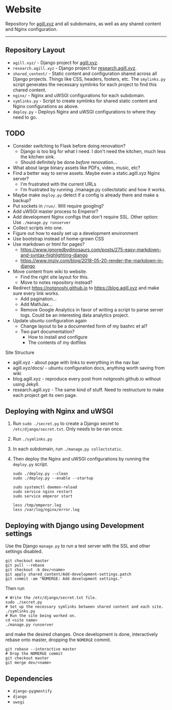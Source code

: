 # Website

Repository for [agill.xyz](https://agill.xyz) and all subdomains, as well as any shared content and Nginx configuration.

---

## Repository Layout

* `agill.xyz/` - Django project for [agill.xyz](https://agill.xyz).
* `research.agill.xyz` - Django project for [research.agill.xyz](https://research.agill.xyz).
* `shared_content/` - Static content and configuration shared across all Django projects. Things like CSS, headers, footers, etc. The `smylinks.py` script generates the necessary symlinks for each project to find this chared content.
* `nginx/` - Nginx and uWSGI configurations for each subdomain.
* `symlinks.py` - Script to create symlinks for shared static content and Nginx configurations as above.
* `deploy.py` - Deploys Nginx and uWSGI configurations to where they need to go.

## TODO

* Consider switching to Flask before doing renovation?
  * Django is too big for what I need. I don't need the kitchen, much less the kitchen sink.
  * Should definitely be done *before* renovation...
* What about large binary assets like PDFs, video, music, etc?
* Find a better way to serve assets. Maybe even a static.agill.xyz Nginx server?
  * I'm frustrated with the current URLs
  * I'm frustrated by running ./manage.py collectstatic and how it works.
* Maybe make `deploy.py` detect if a config is already there and make a backup?
* Put sockets in `/run/`. Will require googling?
* Add uWSGI master process to Emperor?
* Add development Nginx configs that don't require SSL. Other option: Use `./manage.py runserver`
* Collect scripts into one.
* Figure out how to easily set up a development environment
* Use bootstrap instead of home-grown CSS
* Use markdown *or* html for pages?
  * https://www.ignoredbydinosaurs.com/posts/275-easy-markdown-and-syntax-highlighting-django
  * https://www.imzjy.com/blog/2018-05-20-render-the-markdown-in-django
* Move content from wiki to website.
  * Find the right site layout for this.
  * Move to notes repository instead?
* Redirect https://notgnoshi.github.io to https://blog.agill.xyz and make sure every link works.
  * Add pagination...
  * Add MathJax...
  * Remove Google Analytics in favor of writing a script to parse server logs. Could be an interesting data analytics project.
* Update ubuntu configuration again
  * Change layout to be a documented form of my bashrc et al?
  * Two part documentation?
    * How to install and configure
    * The contents of my dotfiles

Site Structure

* agill.xyz - about page with links to everything in the nav bar.
* agill.xyz/docs/ - ubuntu configuration docs, anything worth saving from wiki
* blog.agill.xyz - reproduce every post from notgnoshi.github.io without using Jekyll.
* research.agill.xyz - The same kind of stuff. Need to restructure to make each project get its own page.

## Deploying with Nginx and uWSGI

1. Run `sudo ./secret.py` to create a Django secret to `/etc/django/secret.txt`. Only needs to be ran once.
2. Run `./symlinks.py`
3. In each subdomain, run `./manage.py collectstatic`.
4. Then deploy the Nginx and uWSGI configurations by running the `deploy.py` script.

    ```shell
    sudo ./deploy.py --clean
    sudo ./deploy.py --enable --startup

    sudo systemctl daemon-reload
    sudo service nginx restart
    sudo service emperor start

    less /tmp/emperor.log
    less /var/log/nginx/error.log
    ```

## Deploying with Django using Development settings

Use the Django `manage.py` to run a test server with the SSL and other settings disabled.

```shell
git checkout master
git pull --rebase
git checkout -b dev/<name>
git apply shared_content/Add-development-settings.patch
git commit -am "NOMERGE: Add development settings."
```

Then run

```shell
# Write the /etc/django/secret.txt file.
sudo ./secret.py
# Set up the necessary symlinks between shared content and each site.
./symlinks.py
# Run the site being worked on.
cd <site name>
./manage.py runserver
```

and make the desired changes. Once development is done, interactively rebase onto master, dropping the `NOMERGE` commit.

```shell
git rebase --interactive master
# Drop the NOMERGE commit
git checkout master
git merge dev/<name>
```

## Dependencies

* `django-pygmentify`
* `django`
* `uwsgi`
